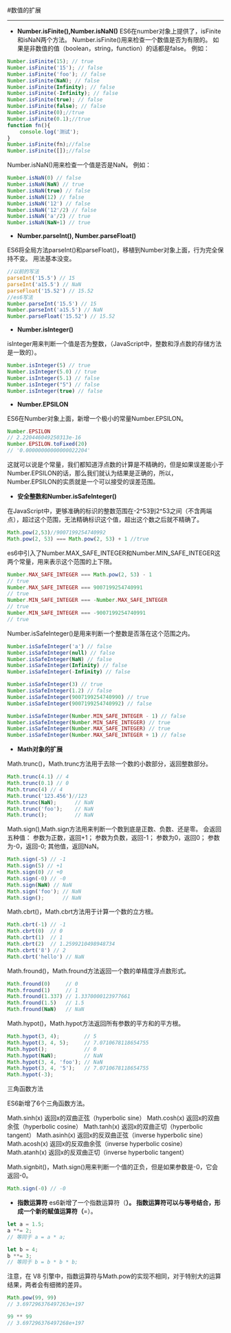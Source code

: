 #数值的扩展


----------
 - **Number.isFinite(),Number.isNaN()** 
 ES6在number对象上提供了，isFinite和isNaN两个方法。
Number.isFinite()用来检查一个数值是否为有限的。
如果是非数值的值（boolean，string，function）的话都是false。
例如：
```javascript
Number.isFinite(15); // true
Number.isFinite('15'); // false
Number.isFinite('foo'); // false
Number.isFinite(NaN); // false
Number.isFinite(Infinity); // false
Number.isFinite(-Infinity); // false
Number.isFinite(true); // false
Number.isFinite(false); // false
Number.isFinite(0);//true
Number.isFinite(0.1);//true
function fn(){
    console.log('测试');
}
Number.isFinite(fn);//false
Number.isFinite([]);//false
```
Number.isNaN()用来检查一个值是否是NaN。
例如：
```javascript
Number.isNaN(0) // false
Number.isNaN(NaN) // true
Number.isNaN(true) // false
Number.isNaN(12) // false
Number.isNaN('12') // false
Number.isNaN('12'/2) // false
Number.isNaN('a'/2) // true
Number.isNaN(NaN+1) // true
```

 - **Number.parseInt(), Number.parseFloat()**

ES6将全局方法parseInt()和parseFloat()，移植到Number对象上面，行为完全保持不变。
用法基本没变。
```javascript
//以前的写法
parseInt('15.5') // 15
parseInt('a15.5') // NaN
parseFloat('15.52') // 15.52
//es6写法
Number.parseInt('15.5') // 15
Number.parseInt('a15.5') // NaN
Number.parseFloat('15.52') // 15.52

```


 - **Number.isInteger()**

isInteger用来判断一个值是否为整数，（JavaScript中，整数和浮点数的存储方法是一致的）。
```javascript
Number.isInteger(5) // true
Number.isInteger(5.0) // true
Number.isInteger(5.1) // false
Number.isInteger("5") // false
Number.isInteger(true) // false
```

 - **Number.EPSILON**

ES6在Number对象上面，新增一个极小的常量Number.EPSILON。
```javascript
Number.EPSILON
// 2.220446049250313e-16
Number.EPSILON.toFixed(20)
// '0.00000000000000022204'

```
这就可以说是个常量，我们都知道浮点数的计算是不精确的，但是如果误差能小于Number.EPSILON的话，那么我们就认为结果是正确的，所以，Number.EPSILON的实质就是一个可以接受的误差范围。

 - **安全整数和Number.isSafeInteger()**

在JavaScript中，更够准确的标识的整数范围在-2^53到2^53之间（不含两端点），超过这个范围，无法精确标识这个值，超出这个数之后就不精确了。

```javascript
Math.pow(2,53)//9007199254740992
Math.pow(2, 53) === Math.pow(2, 53) + 1 //true
```
es6中引入了Number.MAX_SAFE_INTEGER和Number.MIN_SAFE_INTEGER这两个常量，用来表示这个范围的上下限。
```javascript
Number.MAX_SAFE_INTEGER === Math.pow(2, 53) - 1
// true
Number.MAX_SAFE_INTEGER === 9007199254740991
// true
Number.MIN_SAFE_INTEGER === -Number.MAX_SAFE_INTEGER
// true
Number.MIN_SAFE_INTEGER === -9007199254740991
// true
```
Number.isSafeInteger()是用来判断一个整数是否落在这个范围之内。
```javascript
Number.isSafeInteger('a') // false
Number.isSafeInteger(null) // false
Number.isSafeInteger(NaN) // false
Number.isSafeInteger(Infinity) // false
Number.isSafeInteger(-Infinity) // false

Number.isSafeInteger(3) // true
Number.isSafeInteger(1.2) // false
Number.isSafeInteger(9007199254740990) // true
Number.isSafeInteger(9007199254740992) // false

Number.isSafeInteger(Number.MIN_SAFE_INTEGER - 1) // false
Number.isSafeInteger(Number.MIN_SAFE_INTEGER) // true
Number.isSafeInteger(Number.MAX_SAFE_INTEGER) // true
Number.isSafeInteger(Number.MAX_SAFE_INTEGER + 1) // false
```

 - **Math对象的扩展**

Math.trunc()，Math.trunc方法用于去除一个数的小数部分，返回整数部分。

```javascript
Math.trunc(4.1) // 4
Math.trunc(0.1) // 0
Math.trunc(4) // 4
Math.trunc('123.456')//123
Math.trunc(NaN);      // NaN
Math.trunc('foo');    // NaN
Math.trunc();         // NaN
```

Math.sign(),Math.sign方法用来判断一个数到底是正数、负数、还是零。
会返回五种值：
    参数为正数，返回+1；
    参数为负数，返回-1；
    参数为0，返回0；
    参数为-0，返回-0;
    其他值，返回NaN。
```javascript
Math.sign(-5) // -1
Math.sign(5) // +1
Math.sign(0) // +0
Math.sign(-0) // -0
Math.sign(NaN) // NaN
Math.sign('foo'); // NaN
Math.sign();      // NaN
```

Math.cbrt()，Math.cbrt方法用于计算一个数的立方根。
```javascript
Math.cbrt(-1) // -1
Math.cbrt(0)  // 0
Math.cbrt(1)  // 1
Math.cbrt(2)  // 1.2599210498948734
Math.cbrt('8') // 2
Math.cbrt('hello') // NaN
```

Math.fround()，Math.fround方法返回一个数的单精度浮点数形式。

```javascript
Math.fround(0)     // 0
Math.fround(1)     // 1
Math.fround(1.337) // 1.3370000123977661
Math.fround(1.5)   // 1.5
Math.fround(NaN)   // NaN
```


Math.hypot()，Math.hypot方法返回所有参数的平方和的平方根。
```javascript
Math.hypot(3, 4);        // 5
Math.hypot(3, 4, 5);     // 7.0710678118654755
Math.hypot();            // 0
Math.hypot(NaN);         // NaN
Math.hypot(3, 4, 'foo'); // NaN
Math.hypot(3, 4, '5');   // 7.0710678118654755
Math.hypot(-3);      
```

三角函数方法

ES6新增了6个三角函数方法。

Math.sinh(x) 返回x的双曲正弦（hyperbolic sine）
Math.cosh(x) 返回x的双曲余弦（hyperbolic cosine）
Math.tanh(x) 返回x的双曲正切（hyperbolic tangent）
Math.asinh(x) 返回x的反双曲正弦（inverse hyperbolic sine）
Math.acosh(x) 返回x的反双曲余弦（inverse hyperbolic cosine）
Math.atanh(x) 返回x的反双曲正切（inverse hyperbolic tangent）



Math.signbit()，Math.sign()用来判断一个值的正负，但是如果参数是-0，它会返回-0。
```javascript
Math.sign(-0) // -0

```


 - **指数运算符**
es6新增了一个指数运算符（**）。
指数运算符可以与等号结合，形成一个新的赋值运算符（**=）。

```javascript
let a = 1.5;
a **= 2;
// 等同于 a = a * a;

let b = 4;
b **= 3;
// 等同于 b = b * b * b;

```

注意，在 V8 引擎中，指数运算符与Math.pow的实现不相同，对于特别大的运算结果，两者会有细微的差异。
```javascript
Math.pow(99, 99)
// 3.697296376497263e+197

99 ** 99
// 3.697296376497268e+197

```
